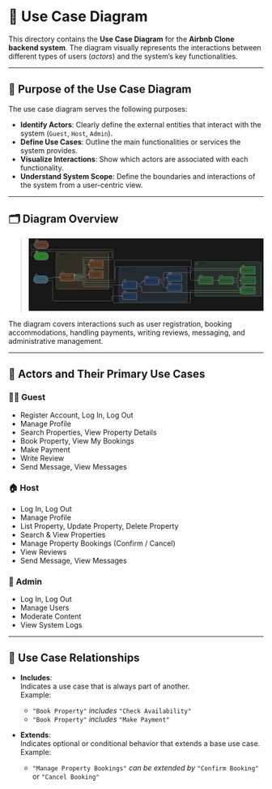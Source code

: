 # 🧩 Use Case Diagram

This directory contains the **Use Case Diagram** for the **Airbnb Clone backend system**. The diagram visually represents the interactions between different types of users (_actors_) and the system’s key functionalities.

---

## 🎯 Purpose of the Use Case Diagram

The use case diagram serves the following purposes:

- **Identify Actors**: Clearly define the external entities that interact with the system (`Guest`, `Host`, `Admin`).
- **Define Use Cases**: Outline the main functionalities or services the system provides.
- **Visualize Interactions**: Show which actors are associated with each functionality.
- **Understand System Scope**: Define the boundaries and interactions of the system from a user-centric view.

---

## 🗂️ Diagram Overview

> ![Use Case Diagram](airbnb_backend_use_case.PNG)

The diagram covers interactions such as user registration, booking accommodations, handling payments, writing reviews, messaging, and administrative management.

---

## 👥 Actors and Their Primary Use Cases

### 🧑‍💼 Guest
- Register Account, Log In, Log Out
- Manage Profile
- Search Properties, View Property Details
- Book Property, View My Bookings
- Make Payment
- Write Review
- Send Message, View Messages

### 🏠 Host
- Log In, Log Out
- Manage Profile
- List Property, Update Property, Delete Property
- Search & View Properties
- Manage Property Bookings (Confirm / Cancel)
- View Reviews
- Send Message, View Messages

### 🔧 Admin
- Log In, Log Out
- Manage Users
- Moderate Content
- View System Logs

---

## 🔁 Use Case Relationships

- **Includes**:  
  Indicates a use case that is always part of another.  
  Example:  
  - `"Book Property"` _includes_ `"Check Availability"`  
  - `"Book Property"` _includes_ `"Make Payment"`

- **Extends**:  
  Indicates optional or conditional behavior that extends a base use case.  
  Example:  
  - `"Manage Property Bookings"` _can be extended by_ `"Confirm Booking"` or `"Cancel Booking"`
